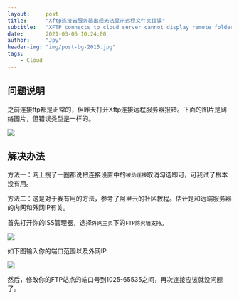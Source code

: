 ```yaml
---
layout:     post
title:      "Xftp连接云服务器出现无法显示远程文件夹错误"
subtitle:   "XFTP connects to cloud server cannot display remote folder"
date:       2021-03-06 10:24:00
author:     "Jpy"
header-img: "img/post-bg-2015.jpg"
tags:
    - Cloud
---
```


## 问题说明

之前连接ftp都是正常的，但昨天打开Xftp连接远程服务器报错。下面的图片是网络图片，但错误类型是一样的。

![](https://cdn.jsdelivr.net/gh/Jia-py/blog_picture/21_3/20160812153334800.jpg)

## 解决办法

方法一：网上搜了一圈都说把连接设置中的`被动连接`取消勾选即可，可我试了根本没有用。

方法二：这是对于我有用的方法，参考了阿里云的社区教程。估计是和远端服务器的内网和外网IP有关。

首先打开你的ISS管理器，选择`外网主页`下的`FTP防火墙支持`。

![](https://cdn.jsdelivr.net/gh/Jia-py/blog_picture/21_3/Snipaste_2021-03-06_10-33-12.jpg)

如下图输入你的端口范围以及外网IP

![](https://cdn.jsdelivr.net/gh/Jia-py/blog_picture/21_3/Snipaste_2021-03-06_10-35-35.jpg)

然后，修改你的FTP站点的端口号到1025-65535之间，再次连接应该就没问题了。
